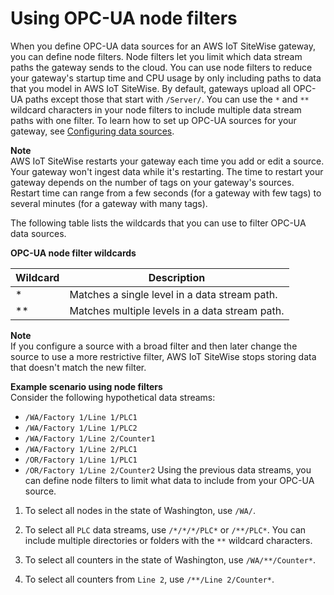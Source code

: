 # Using OPC\-UA node filters<a name="opc-ua-node-filters"></a>

When you define OPC\-UA data sources for an AWS IoT SiteWise gateway, you can define node filters\. Node filters let you limit which data stream paths the gateway sends to the cloud\. You can use node filters to reduce your gateway's startup time and CPU usage by only including paths to data that you model in AWS IoT SiteWise\. By default, gateways upload all OPC\-UA paths except those that start with `/Server/`\. You can use the `*` and `**` wildcard characters in your node filters to include multiple data stream paths with one filter\. To learn how to set up OPC\-UA sources for your gateway, see [Configuring data sources](configure-sources.md)\.

**Note**  
AWS IoT SiteWise restarts your gateway each time you add or edit a source\. Your gateway won't ingest data while it's restarting\. The time to restart your gateway depends on the number of tags on your gateway's sources\. Restart time can range from a few seconds \(for a gateway with few tags\) to several minutes \(for a gateway with many tags\)\.

The following table lists the wildcards that you can use to filter OPC\-UA data sources\.


**OPC\-UA node filter wildcards**  

| Wildcard | Description | 
| --- | --- | 
| \* | Matches a single level in a data stream path\. | 
| \*\* | Matches multiple levels in a data stream path\. | 

**Note**  
If you configure a source with a broad filter and then later change the source to use a more restrictive filter, AWS IoT SiteWise stops storing data that doesn't match the new filter\.

**Example scenario using node filters**  
Consider the following hypothetical data streams:  
+ `/WA/Factory 1/Line 1/PLC1`
+ `/WA/Factory 1/Line 1/PLC2`
+ `/WA/Factory 1/Line 2/Counter1`
+ `/WA/Factory 1/Line 2/PLC1`
+ `/OR/Factory 1/Line 1/PLC1`
+ `/OR/Factory 1/Line 2/Counter2`
Using the previous data streams, you can define node filters to limit what data to include from your OPC\-UA source\.  

1. To select all nodes in the state of Washington, use `/WA/`\.

1. To select all `PLC` data streams, use `/*/*/*/PLC*` or `/**/PLC*`\. You can include multiple directories or folders with the `**` wildcard characters\.

1. To select all counters in the state of Washington, use `/WA/**/Counter*`\.

1. To select all counters from `Line 2`, use `/**/Line 2/Counter*`\.